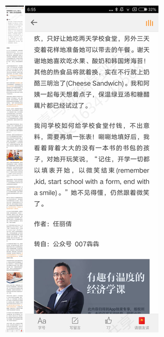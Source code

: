 ![](../../images/2017年05月/HF0513特别推荐女儿上幼儿园：表格上的美国制度.jpg)
![](../../images/2017年05月/HF0513特别推荐女儿上幼儿园：表格上的美国制度2.jpg)
